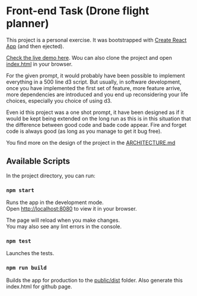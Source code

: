 # Front-end Task (Drone flight planner)

This project is a personal exercise. It was bootstrapped with [Create React App](https://github.com/facebook/create-react-app) (and then ejected).

[Check the live demo here](https://thibaulturien.github.io/leaflet-font-end-exercise/). Wou can also clone the project and open [index.html](index.html) in your browser.

For the given prompt, it would probably have been possible to implement everything in a 500 line d3 script. But usually, in software development, once you have implemented the first set of feature, more feature arrive, more dependencies are introduced and you end up reconsidering your life choices, especially you choice of using d3.

Even id this project was a one shot prompt, it have been designed as if it would be kept being extended on the long run as this is in this situation that the difference between good code and bade code appear. Fire and forget code is always good (as long as you manage to get it bug free).

You find more on the design of the project in the [ARCHITECTURE.md](/doc/ARCHITECTURE.md)

## Available Scripts

In the project directory, you can run:

### `npm start`

Runs the app in the development mode.\
Open [http://localhost:8080](http://localhost:8080) to view it in your browser.

The page will reload when you make changes.\
You may also see any lint errors in the console.

### `npm test`

Launches the tests.

### `npm run build`

Builds the app for production to the [public/dist](public/dist) folder. Also generate this index.html for github page.
